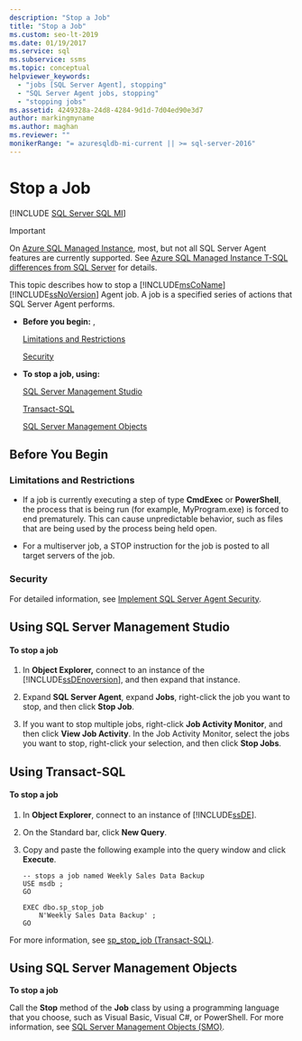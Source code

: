 ```yaml
---
description: "Stop a Job"
title: "Stop a Job"
ms.custom: seo-lt-2019
ms.date: 01/19/2017
ms.service: sql
ms.subservice: ssms
ms.topic: conceptual
helpviewer_keywords: 
  - "jobs [SQL Server Agent], stopping"
  - "SQL Server Agent jobs, stopping"
  - "stopping jobs"
ms.assetid: 4249328a-24d8-4284-9d1d-7d04ed90e3d7
author: markingmyname
ms.author: maghan
ms.reviewer: ""
monikerRange: "= azuresqldb-mi-current || >= sql-server-2016"
---
```

# Stop a Job
[!INCLUDE [SQL Server SQL MI](../../includes/applies-to-version/sql-asdbmi.md)]

> [!IMPORTANT]  
> On [Azure SQL Managed Instance](/azure/sql-database/sql-database-managed-instance), most, but not all SQL Server Agent features are currently supported. See [Azure SQL Managed Instance T-SQL differences from SQL Server](/azure/sql-database/sql-database-managed-instance-transact-sql-information#sql-server-agent) for details.

This topic describes how to stop a [!INCLUDE[msCoName](../../includes/msconame-md.md)] [!INCLUDE[ssNoVersion](../../includes/ssnoversion-md.md)] Agent job. A job is a specified series of actions that SQL Server Agent performs.  
  
-   **Before you begin:**  ,  
  
    [Limitations and Restrictions](#Restrictions)  
  
    [Security](#Security)  
  
-   **To stop a job, using:**  
  
    [SQL Server Management Studio](#SSMS)  
  
    [Transact-SQL](#TSQL)  
  
    [SQL Server Management Objects](#SMO)  
  
## <a name="BeforeYouBegin"></a>Before You Begin  
  
### <a name="Restrictions"></a>Limitations and Restrictions  
  
-   If a job is currently executing a step of type **CmdExec** or **PowerShell**, the process that is being run (for example, MyProgram.exe) is forced to end prematurely. This can cause unpredictable behavior, such as files that are being used by the process being held open.  
  
-   For a multiserver job, a STOP instruction for the job is posted to all target servers of the job.  
  
### <a name="Security"></a>Security  
For detailed information, see [Implement SQL Server Agent Security](../../ssms/agent/implement-sql-server-agent-security.md).  
  
## <a name="SSMS"></a>Using SQL Server Management Studio  
  
#### To stop a job  
  
1.  In **Object Explorer,** connect to an instance of the [!INCLUDE[ssDEnoversion](../../includes/ssdenoversion-md.md)], and then expand that instance.  
  
2.  Expand **SQL Server Agent**, expand **Jobs**, right-click the job you want to stop, and then click **Stop Job**.  
  
3.  If you want to stop multiple jobs, right-click **Job Activity Monitor**, and then click **View Job Activity**. In the Job Activity Monitor, select the jobs you want to stop, right-click your selection, and then click **Stop Jobs**.  
  
## <a name="TSQL"></a>Using Transact-SQL  
  
#### To stop a job  
  
1.  In **Object Explorer**, connect to an instance of [!INCLUDE[ssDE](../../includes/ssde_md.md)].  
  
2.  On the Standard bar, click **New Query**.  
  
3.  Copy and paste the following example into the query window and click **Execute**.  
  
    ```  
    -- stops a job named Weekly Sales Data Backup  
    USE msdb ;  
    GO  
  
    EXEC dbo.sp_stop_job  
        N'Weekly Sales Data Backup' ;  
    GO  
    ```  
  
For more information, see [sp_stop_job (Transact-SQL)](../../relational-databases/system-stored-procedures/sp-stop-job-transact-sql.md).  
  
## <a name="SMO"></a>Using SQL Server Management Objects  
**To stop a job**  
  
Call the **Stop** method of the **Job** class by using a programming language that you choose, such as Visual Basic, Visual C#, or PowerShell. For more information, see [SQL Server Management Objects (SMO)](../../relational-databases/server-management-objects-smo/sql-server-management-objects-smo-programming-guide.md).  
